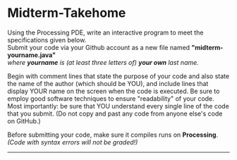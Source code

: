 # Midterm-Takehome

Using the Processing PDE, write an interactive program to meet the specifications given below.  
Submit your code via your Github account as a new file named  __"midterm-yourname.java"__   
  _where **yourname** is (at least three letters of) **your own** last name._

Begin with comment lines that state the purpose of your code and also state the name of the author (which should be YOU), and include lines that display YOUR name on the screen when the code is executed.
Be sure to employ good software techniques to ensure "readability" of your code.  
Most importantly:  be sure that YOU understand every single line of the code that you submit.
(Do not copy and past any code from anyone else's code on GitHub.)

Before submitting your code, make sure it compiles runs on **Processing**.  
    *(Code with syntax errors will not be graded!)*  

----
